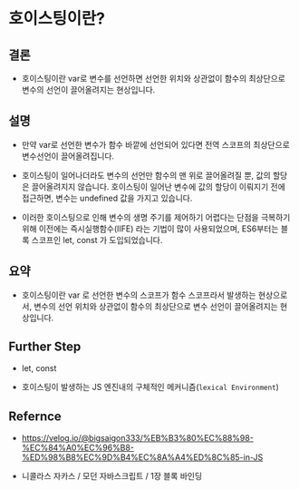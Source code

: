 # 호이스팅이란?

## 결론

- 호이스팅이란 var로 변수를 선언하면 선언한 위치와 상관없이 함수의 최상단으로 변수의 선언이 끌어올려지는 현상입니다.

## 설명

- 만약 var로 선언한 변수가 함수 바깥에 선언되어 있다면 전역 스코프의 최상단으로 변수선언이 끌어올려집니다.

- 호이스팅이 일어나더라도 변수의 선언만 함수의 맨 위로 끌어올려질 뿐, 값의 할당은 끌어올려지지 않습니다. 호이스팅이 일어난 변수에 값의 할당이 이뤄지기 전에 접근하면, 변수는 undefined 값을 가지고 있습니다.

- 이러한 호이스팅으로 인해 변수의 생명 주기를 제어하기 어렵다는 단점을 극복하기 위해 이전에는 즉시실행함수(IIFE) 라는 기법이 많이 사용되었으며, ES6부터는 블록 스코프인 let, const 가 도입되었습니다.

## 요약

- 호이스팅이란 var 로 선언한 변수의 스코프가 함수 스코프라서 발생하는 현상으로서, 변수의 선언 위치와 상관없이 함수의 최상단으로 변수 선언이 끌어올려지는 현상입니다.

## Further Step

- let, const

- 호이스팅이 발생하는 JS 엔진내의 구체적인 메커니즘(`lexical Environment`)

## Refernce

- https://velog.io/@bigsaigon333/%EB%B3%80%EC%88%98-%EC%84%A0%EC%96%B8-%ED%98%B8%EC%9D%B4%EC%8A%A4%ED%8C%85-in-JS

- 니콜라스 자카스 / 모던 자바스크립트 / 1장 블록 바인딩
